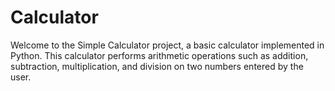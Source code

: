 # Calculator

Welcome to the Simple Calculator project, a basic calculator implemented in Python. 
This calculator performs arithmetic operations such as addition, subtraction, multiplication, and division on two numbers entered 
by the user.
